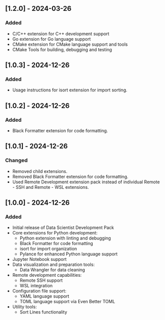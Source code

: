 ## [1.2.0] - 2024-03-26

### Added
- C/C++ extension for C++ development support
- Go extension for Go language support
- CMake extension for CMake language support and tools
- CMake Tools for building, debugging and testing

## [1.0.3] - 2024-12-26

### Added
- Usage instructions for isort extension for import sorting.

## [1.0.2] - 2024-12-26

### Added
- Black Formatter extension for code formatting.

## [1.0.1] - 2024-12-26

### Changed
- Removed child extensions.
- Removed Black Formatter extension for code formatting.
- Used Remote Development extension pack instead of individual Remote - SSH and Remote - WSL extensions.

## [1.0.0] - 2024-12-26

### Added
- Initial release of Data Scientist Development Pack
- Core extensions for Python development:
  - Python extension with linting and debugging
  - Black Formatter for code formatting
  - isort for import organization
  - Pylance for enhanced Python language support
- Jupyter Notebook support
- Data visualization and preparation tools:
  - Data Wrangler for data cleaning
- Remote development capabilities:
  - Remote SSH support
  - WSL integration
- Configuration file support:
  - YAML language support
  - TOML language support via Even Better TOML
- Utility tools:
  - Sort Lines functionality
